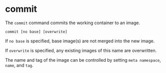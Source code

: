 # commit

The `commit` command commits the working container to an image.

```
commit [no base] [overwrite]
```

If `no base` is specified, base image(s) are not merged into the new image.

If `overwrite` is specified, any existing images of this name are overwritten.

The name and tag of the image can be controlled by setting `meta namespace`, `name`, and `tag`.

